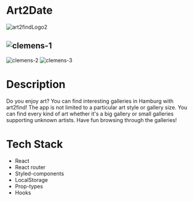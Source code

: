 # Art2Date
![art2findLogo2](https://user-images.githubusercontent.com/77647508/124762915-b05ad100-df33-11eb-9b20-32cf97981398.png)
## ![clemens-1](https://user-images.githubusercontent.com/77647508/124765610-6cb59680-df36-11eb-8bb1-afa75cb2ba50.jpg)
![clemens-2](https://user-images.githubusercontent.com/77647508/124765625-70491d80-df36-11eb-8228-b85654490872.jpg)
![clemens-3](https://user-images.githubusercontent.com/77647508/124765635-73440e00-df36-11eb-9c7c-5fa04df6f445.jpg)

# Description
Do you enjoy art? You can find interesting galleries in Hamburg with art2find! The app is not limited to a particular art style or gallery size. You can find every kind of art whether it's a big gallery or small galleries supporting unknown artists. Have fun browsing through the galleries!
# Tech Stack
- React
- React router
- Styled-components
- LocalStorage
- Prop-types
- Hooks
